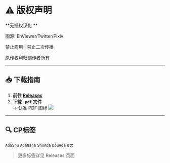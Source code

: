 # ⚠️ 版权声明

**无授权汉化 **

图源: EhViewer/Twitter/Pixiv  

禁止商用 | 禁止二次传播  

原作权利归创作者所有

---

## 📥 下载指南
1. **前往 [Releases](https://github.com/Sor9ryLooo/Persona4-localized-save/releases)**
2. **下载 `.pdf` 文件**  
   → 认准 PDF 图标 ![](https://img.icons8.com/ios/50/pdf.png)

---

## 🔍 CP标签
`AdaShu` `AdaNana` `ShuAda` `DouAda` etc

> 更多标签详见 Releases 页面

